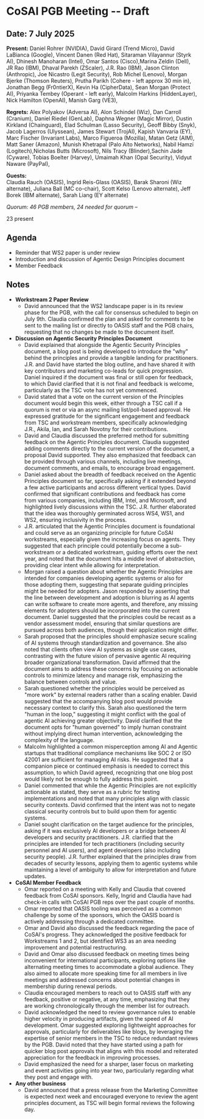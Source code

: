 # CoSAI PGB Meeting -- Draft

## Date: 7 July 2025

**Present:** Daniel Rohrer (NVIDIA), David Girard (Trend Micro), David LaBianca (Google), Vincent Danen (Red Hat), Sitaraman Vilayannur (Styrk AI), Dhinesh Manoharan (Intel), Omar Santos (Cisco),Marina Zeldin (Dell), JR Rao (IBM), Dhaval Parekh (ZScaler), J.R. Rao (IBM), Jason Clinton (Anthropic), Joe Nicastro (Legit Security), Rob Michel (Lenovo), Morgan Bjerke (Thomson Reuters), Prutha Parikh (Cohere \- left approx 30 min in), Jonathan Begg (Fr0ntierX), Kevin Ha (CipherData), Sean Morgan (Protect AI),  Priyanka Tembey (Operant \- left early), Malcolm Harkins (HiddenLayer), Nick Hamilton (OpenAI), Manish Garg (VE3), 

**Regrets:** Alex Polyakov (Adversa AI), Alon Schindel (Wiz), Dan Carroll (Cranium), Daniel Riedel (GenLab), Daphna Wegner (Magic Mirror), Dustin Kirkland (Chainguard), Elad Schulman (Lasso Security), Geoff Bibby (Snyk), Jacob Lagerros (Ulyssean), James Stewart (TrojAI), Kapish Vanvaria (EY), Marc Fischer (Invariant Labs), Marco Figueroa (Mozilla),  Matan Getz (AIM), Matt Saner (Amazon), Munish Khetrapal (Palo Alto Networks), Nabil Hamzi (Logitech),Nicholas Butts (Microsoft), Nils Tracy (Blinder),Sachin Jade (Cyware), Tobias Boelter (Harvey),  Umaimah Khan (Opal Security), Vidyut Naware (PayPal), 

**Guests:**  
Claudia Rauch (OASIS), Ingrid Reis-Glass (OASIS), Barak Sharoni (Wiz alternate), Juliana Ball (MC co-chair), Scott Kelso (Lenovo alternate), Jeff Borek (IBM alternate), Sarah Liang (EY alternate)

*Quorum: 46 PGB members, 24 needed for quorum –*

23 present

## Agenda

* Reminder that WS2 paper is under review  
* Introduction and discussion of Agentic Design Principles document  
* Member Feedback 

## Notes

* **Workstream 2 Paper Review**  
  * David announced that the WS2 landscape paper is in its review phase for the PGB, with the call for consensus scheduled to begin on July 9th. Claudia confirmed the plan and asked for comments to be sent to the mailing list or directly to OASIS staff and the PGB chairs, requesting that no changes be made to the document itself.   
* **Discussion on Agentic Security Principles Document**  
  * David explained that alongside the Agentic Security Principles document, a blog post is being developed to introduce the "why" behind the principles and provide a tangible landing for practitioners. J.R. and David have started  the blog outline, and have shared it with key contributors and marketing co-leads for quick progression. Daniel inquired if the document was final or still open for feedback, to which David clarified that it is not final and feedback is welcome, particularly as the TSC vote has not yet commenced.  
  * David stated that a vote on the current version of the Principles document would begin this week, either through a TSC call if a quorum is met or via an async mailing list/poll-based approval. He expressed gratitude for the significant engagement and feedback from TSC and workstream members, specifically acknowledging J.R., Akila, Ian, and Sarah Novotny for their contributions.  
  * David and Claudia discussed the preferred method for submitting feedback on the Agentic Principles document. Claudia suggested adding comments directly to the current version of the document, a proposal David supported. They also emphasized that feedback can be provided through various channels, including live meetings, document comments, and emails, to encourage broad engagement.  
  * Daniel asked about the breadth of feedback received on the Agentic Principles document so far, specifically asking if it extended beyond a few active participants and across different vertical types. David confirmed that significant contributions and feedback has come from various companies, including IBM, Intel, and Microsoft, and highlighted lively discussions within the TSC. J.R. further elaborated that the idea was thoroughly germinated across WS4, WS1, and WS2, ensuring inclusivity in the process.  
  * J.R. articulated that the Agentic Principles document is foundational and could serve as an organizing principle for future CoSAI workstreams, especially given the increasing focus on agents. They suggested that each principle could potentially become a sub-workstream or a dedicated workstream, guiding efforts over the next year, and noted that the document hits a middle level of abstraction, providing clear intent while allowing for interpretation.  
  * Morgan raised a question about whether the Agentic Principles are intended for companies developing agentic systems or also for those adopting them, suggesting that separate guiding principles might be needed for adopters. Jason responded by asserting that the line between development and adoption is blurring as AI agents can write software to create more agents, and therefore, any missing elements for adopters should be incorporated into the current document. Daniel suggested that the principles could be recast as a vendor assessment model, ensuring that similar questions are pursued across both audiences, though their application might differ.  
  * Sarah proposed that the principles should emphasize secure scaling of AI systems through standardization and governance. She also noted that clients often view AI systems as single use cases, contrasting with the future vision of pervasive agentic AI requiring broader organizational transformation. David affirmed that the document aims to address these concerns by focusing on actionable controls to minimize latency and manage risk, emphasizing the balance between controls and value.  
  * Sarah questioned whether the principles would be perceived as "more work" by external readers rather than a scaling enabler. David suggested that the accompanying blog post would provide necessary context to clarify this. Sarah also questioned the term "human in the loop," suggesting it might conflict with the goal of agentic AI achieving greater objectivity. David clarified that the document opts for "human governed" to imply human constraint without implying direct human intervention, acknowledging the complexity of the language.  
  * Malcolm highlighted a common misperception among AI and Agentic startups that traditional compliance mechanisms like SOC 2 or ISO 42001 are sufficient for managing AI risks. He suggested that a companion piece or continued emphasis is needed to correct this assumption, to which David agreed, recognizing that one blog post would likely not be enough to fully address this point.  
  * Daniel commented that while the Agentic Principles are not explicitly actionable as stated, they serve as a rubric for testing implementations and noted that many principles align with classic security contexts. David confirmed that the intent was not to negate classical security controls but to build upon them for agentic systems.  
  * Daniel sought clarification on the target audience for the principles, asking if it was exclusively AI developers or a bridge between AI developers and security practitioners. J.R. clarified that the principles are intended for tech practitioners (including security personnel and AI users), and agent developers (also including security people). J.R. further explained that the principles draw from decades of security lessons, applying them to agentic systems while maintaining a level of ambiguity to allow for interpretation and future updates.  
* **CoSAI Member Feedback**  
  * Omar reported on a meeting with Kelly and Claudia that covered feedback from CoSAI sponsors. Kelly, Ingrid and Claudia have had check-in calls with CoSAI PGB reps over the past couple of months.  
  * Omar reported that OASIS tooling was perceived as a common challenge by some of the sponsors, which the OASIS board is actively addressing through a dedicated committee.   
  * Omar and David also discussed the feedback regarding the pace of CoSAI's progress. They acknowledged the positive feedback for Workstreams 1 and 2, but identified WS3 as an area needing improvement and potential restructuring.  
  * David and Omar also discussed feedback on meeting times being inconvenient for international participants, exploring options like alternating meeting times to accommodate a global audience. They also aimed to allocate more speaking time for all members in live meetings and addressed concerns about potential changes in membership during renewal periods.  
  * Claudia encouraged members to reach out to OASIS staff with any feedback, positive or negative, at any time, emphasizing that they are working chronologically through the member list for outreach.  
  * David acknowledged the need to review governance rules to enable higher velocity in producing artifacts, given the speed of AI development. Omar suggested exploring lightweight approaches for approvals, particularly for deliverables like blogs, by leveraging the expertise of senior members in the TSC to reduce redundant reviews by the PGB. David noted that they have started using a path for quicker blog post approvals that aligns with this model and reiterated appreciation for the feedback in improving processes.  
  * David emphasized the need for a sharper, laser focus on marketing and event activities going into year two, particularly regarding what they post and engage with.  
* **Any other business**  
  * David announced that a press release from the Marketing Committee is expected next week and encouraged everyone to review the agent principles document, as TSC will begin formal reviews the following day. 

